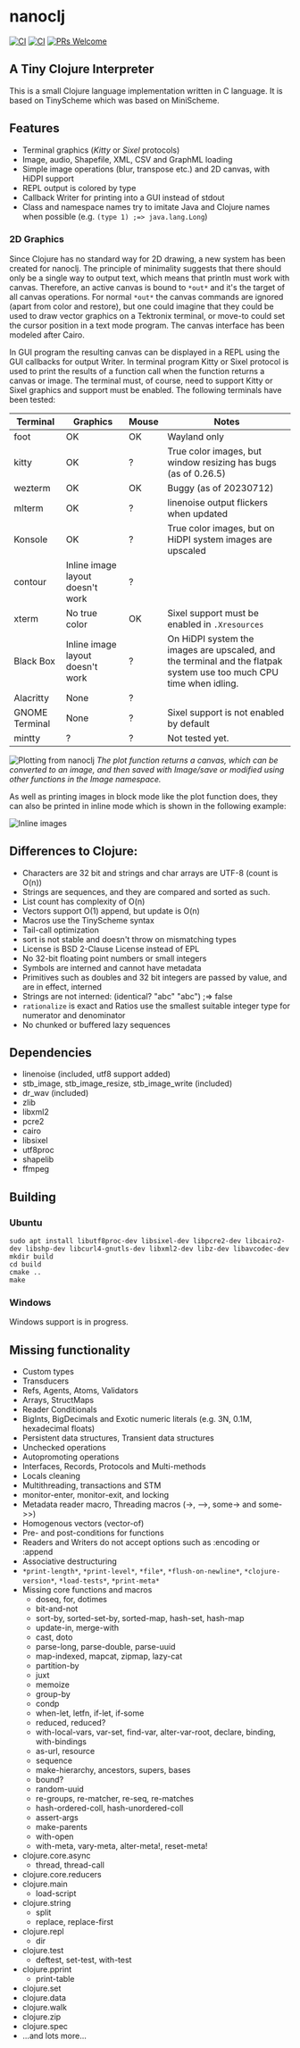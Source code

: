 # nanoclj

[![CI](https://github.com/rekola/nanoclj/workflows/Ubuntu-CI/badge.svg)]()
[![CI](https://github.com/rekola/nanoclj/workflows/VS17-CI/badge.svg)]()
[![PRs Welcome](https://img.shields.io/badge/PRs-welcome-brightgreen.svg?style=flat-square)](http://makeapullrequest.com)

## A Tiny Clojure Interpreter

This is a small Clojure language implementation written in C
language. It is based on TinyScheme which was based on MiniScheme.

## Features

- Terminal graphics (*Kitty* or *Sixel* protocols)
- Image, audio, Shapefile, XML, CSV and GraphML loading
- Simple image operations (blur, transpose etc.) and 2D canvas, with HiDPI support
- REPL output is colored by type
- Callback Writer for printing into a GUI instead of stdout
- Class and namespace names try to imitate Java and Clojure names when possible (e.g. `(type 1) ;=> java.lang.Long`)

### 2D Graphics

Since Clojure has no standard way for 2D drawing, a new system has
been created for nanoclj. The principle of minimality suggests that
there should only be a single way to output text, which means that
println must work with canvas. Therefore, an active canvas is bound to
`*out*` and it's the target of all canvas operations. For normal `*out*`
the canvas commands are ignored (apart from color and restore), but
one could imagine that they could be used to draw vector graphics on a
Tektronix terminal, or move-to could set the cursor position in a text
mode program. The canvas interface has been modeled after Cairo.

In GUI program the resulting canvas can be displayed in a REPL using
the GUI callbacks for output Writer. In terminal program Kitty or
Sixel protocol is used to print the results of a function call when
the function returns a canvas or image. The terminal must, of course,
need to support Kitty or Sixel graphics and support must be
enabled. The following terminals have been tested:

| Terminal | Graphics | Mouse | Notes |
| - | - | - | - |
| foot | OK | OK | Wayland only |
| kitty | OK | ? | True color images, but window resizing has bugs (as of 0.26.5) |
| wezterm | OK | OK | Buggy (as of 20230712) |
| mlterm | OK | ? | linenoise output flickers when updated |
| Konsole | OK | ? | True color images, but on HiDPI system images are upscaled |
| contour | Inline image layout doesn't work | ? | |
| xterm | No true color	| OK | Sixel support must be enabled in `.Xresources` |
| Black Box | Inline image layout doesn't work | ? | On HiDPI system the images are upscaled, and the terminal and the flatpak system use too much CPU time when idling. |
| Alacritty | None | ? | |
| GNOME Terminal | None | ? | Sixel support is not enabled by default |
| mintty | ? | ? | Not tested yet. |

![Plotting from nanoclj](https://user-images.githubusercontent.com/6755525/277504459-737b498e-005b-49ad-92b2-0917a1a10b7e.jpg "Plotting from nanoclj")
*The plot function returns a canvas, which can be converted to an image, and then saved with Image/save or modified using other functions in the Image namespace.*

As well as printing images in block mode like the plot function does, they can also be printed in inline mode which is shown in the following example:

![Inline images](https://user-images.githubusercontent.com/6755525/277514315-6b5f26a0-a1ab-4f66-95b7-4c976f288ff3.jpg "Inline images")

## Differences to Clojure:

- Characters are 32 bit and strings and char arrays are UTF-8 (count is O(n))
- Strings are sequences, and they are compared and sorted as such.
- List count has complexity of O(n)
- Vectors support O(1) append, but update is O(n)
- Macros use the TinyScheme syntax
- Tail-call optimization
- sort is not stable and doesn't throw on mismatching types
- License is BSD 2-Clause License instead of EPL
- No 32-bit floating point numbers or small integers
- Symbols are interned and cannot have metadata
- Primitives such as doubles and 32 bit integers are passed by value, and are in effect, interned
- Strings are not interned: (identical? "abc" "abc") ;=> false
- `rationalize` is exact and Ratios use the smallest suitable integer type for numerator and denominator
- No chunked or buffered lazy sequences

## Dependencies

- linenoise (included, utf8 support added)
- stb_image, stb_image_resize, stb_image_write (included)
- dr_wav (included)
- zlib
- libxml2
- pcre2
- cairo
- libsixel
- utf8proc
- shapelib
- ffmpeg

## Building

### Ubuntu

```
sudo apt install libutf8proc-dev libsixel-dev libpcre2-dev libcairo2-dev libshp-dev libcurl4-gnutls-dev libxml2-dev libz-dev libavcodec-dev
mkdir build
cd build
cmake ..
make
```

### Windows

Windows support is in progress.

## Missing functionality

- Custom types
- Transducers
- Refs, Agents, Atoms, Validators
- Arrays, StructMaps
- Reader Conditionals
- BigInts, BigDecimals and Exotic numeric literals (e.g. 3N, 0.1M, hexadecimal floats)
- Persistent data structures, Transient data structures
- Unchecked operations
- Autopromoting operations
- Interfaces, Records, Protocols and Multi-methods
- Locals cleaning
- Multithreading, transactions and STM
- monitor-enter, monitor-exit, and locking
- Metadata reader macro, Threading macros (->, -->, some-> and some->>)
- Homogenous vectors (vector-of)
- Pre- and post-conditions for functions
- Readers and Writers do not accept options such as :encoding or :append
- Associative destructuring
- `*print-length*`, `*print-level*`, `*file*`, `*flush-on-newline*`, `*clojure-version*`, `*load-tests*`, `*print-meta*`
- Missing core functions and macros
  - doseq, for, dotimes
  - bit-and-not
  - sort-by, sorted-set-by, sorted-map, hash-set, hash-map
  - update-in, merge-with
  - cast, doto
  - parse-long, parse-double, parse-uuid
  - map-indexed, mapcat, zipmap, lazy-cat
  - partition-by
  - juxt
  - memoize
  - group-by
  - condp
  - when-let, letfn, if-let, if-some
  - reduced, reduced?
  - with-local-vars, var-set, find-var, alter-var-root, declare, binding, with-bindings
  - as-url, resource
  - sequence
  - make-hierarchy, ancestors, supers, bases
  - bound?
  - random-uuid
  - re-groups, re-matcher, re-seq, re-matches
  - hash-ordered-coll, hash-unordered-coll
  - assert-args
  - make-parents
  - with-open
  - with-meta, vary-meta, alter-meta!, reset-meta!
- clojure.core.async
  - thread, thread-call
- clojure.core.reducers
- clojure.main
  - load-script
- clojure.string
  - split
  - replace, replace-first
- clojure.repl
  - dir
- clojure.test
  - deftest, set-test, with-test
- clojure.pprint
  - print-table
- clojure.set
- clojure.data
- clojure.walk
- clojure.zip
- clojure.spec
- ...and lots more...
